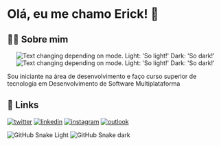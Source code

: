 # Olá, eu me chamo Erick! 👋


## 👨‍💻 Sobre mim

<div align="center">

<picture>
    <source height="150em" media="(prefers-color-scheme: dark)" srcset="https://github-readme-stats.vercel.app/api?username=ericksantos12&show_icons=true&theme=github_dark&include_all_commits=true&hide=stars">
    <img alt="Text changing depending on mode. Light: 'So light!' Dark: 'So dark!'" src="https://github-readme-stats.vercel.app/api?username=ericksantos12&show_icons=true&include_all_commits=true&hide=stars">
</picture>
<picture>
    <source height="150em" media="(prefers-color-scheme: dark)" srcset="https://github-readme-stats.vercel.app/api/top-langs/?username=ericksantos12&layout=compact&langs_count=7&theme=github_dark">
    <img alt="Text changing depending on mode. Light: 'So light!' Dark: 'So dark!'" src="https://github-readme-stats.vercel.app/api/top-langs/?username=ericksantos12&layout=compact&langs_count=7">
</picture>

</div>

Sou iniciante na área de desenvolvimento e faço curso superior de tecnologia em Desenvolvimento de Software Multiplataforma

## 🔗 Links
[![twitter](https://img.shields.io/badge/-Twitter-1DA1F2?style=for-the-badge&logo=twitter&logoColor=white)](https://twitter.com/ErickSantosS12)
[![linkedin](https://img.shields.io/badge/-Linkedin-0A66C2?style=for-the-badge&logo=linkedin&logoColor=white)](https://www.linkedin.com/in/ericksantos12/)
[![instagram](https://img.shields.io/badge/-Instagram-E4405F?style=for-the-badge&logo=instagram&logoColor=white)](https://www.instagram.com/erickssousa12/)
[![outlook](https://img.shields.io/badge/-Outlook-0078D4?style=for-the-badge&logo=microsoft-outlook&logoColor=white)](mailto:erick.sousa@hotmail.com.br)

![GitHub Snake Light](https://raw.githubusercontent.com/ericksantos12/ericksantos12/output/github-snake.svg#gh-light-mode-only)
![GitHub Snake dark](https://raw.githubusercontent.com/ericksantos12/ericksantos12/output/github-snake-dark.svg#gh-dark-mode-only)